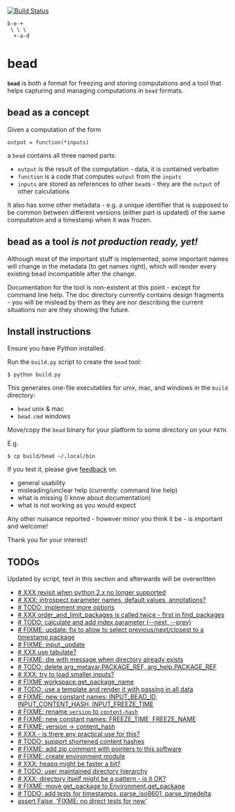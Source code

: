 [![Build Status](https://travis-ci.org/e3krisztian/bead.svg?branch=master)](https://travis-ci.org/e3krisztian/bead)

    b-e-+
     \ \ \
      +-a-d

# bead


**`bead`** is both a format for freezing and storing computations and a tool that helps 
capturing and managing computations in `bead` formats.


## bead as a concept

Given a computation of the form

    output = function(*inputs)

a `bead` contains all three named parts:

- `output` is the result of the computation - data, it is contained verbatim
- `function` is a code that computes `output` from the `inputs`
- `inputs` are stored as references to other `bead`s - they are the `output` of other 
calculations

It also has some other metadata - e.g. a unique identifier that is supposed to be common 
between different versions (either part is updated) of the same computation and a timestamp
when it was frozen.


## bead as a tool *is not production ready, yet!*

Although most of the important stuff is implemented, some important names will change in the
metadata (to get names right), which will render every existing bead incompatible after the 
change.

Documentation for the tool is non-existent at this point - except for command line help.
The doc directory currently contains design fragments - you will be mislead by them as they 
are nor describing the current situations nor are they showing the future.


## Install instructions

Ensure you have Python installed.

Run the `build.py` script to create the `bead` tool:

```
$ python build.py
```

This generates one-file executables for unix, mac, and windows in the `build` directory:
- `bead` unix & mac
- `bead.cmd` windows

Move/copy the `bead` binary for your platform to some directory on your `PATH`.

E.g.

```
$ cp build/bead ~/.local/bin
```

If you test it, please give [feedback](../../issues) on
- general usability
- misleading/unclear help (currently: command line help)
- what is missing (I know about documentation)
- what is not working as you would expect

Any other nuisance reported - however minor you think it be - is important and welcome!

Thank you for your interest!


## TODOs

Updated by script, text in this section and afterwards will be overwritten

- [# XXX revisit when python 2.x no longer supported](https://github.com/e3krisztian/bead/blob/master/bead/commands/cmdparse.py#L84)
- [# XXX: introspect parameter names, default values, annotations?](https://github.com/e3krisztian/bead/blob/master/bead/commands/cmdparse.py#L119)
- [# TODO: implement more options](https://github.com/e3krisztian/bead/blob/master/bead/commands/common.py#L82)
- [# XXX order_and_limit_packages is called twice - first in find_packages](https://github.com/e3krisztian/bead/blob/master/bead/commands/common.py#L140)
- [# TODO: calculate and add index parameter (--next, --prev)](https://github.com/e3krisztian/bead/blob/master/bead/commands/common.py#L160)
- [# FIXME: update: fix to allow to select previous/next/closest to a timestamp package](https://github.com/e3krisztian/bead/blob/master/bead/commands/input.py#L126)
- [# FIXME: input._update](https://github.com/e3krisztian/bead/blob/master/bead/commands/input.py#L137)
- [# XXX use tabulate?](https://github.com/e3krisztian/bead/blob/master/bead/commands/repo.py#L53)
- [# FIXME: die with message when directory already exists](https://github.com/e3krisztian/bead/blob/master/bead/commands/workspace.py#L49)
- [# TODO: delete arg_metavar.PACKAGE_REF, arg_help.PACKAGE_REF](https://github.com/e3krisztian/bead/blob/master/bead/commands/workspace.py#L118)
- [# XXX: try to load smaller inputs?](https://github.com/e3krisztian/bead/blob/master/bead/commands/workspace.py#L146)
- [# FIXME workspace.get_package_name](https://github.com/e3krisztian/bead/blob/master/bead/commands/workspace.py#L167)
- [# TODO: use a template and render it with passing in all data](https://github.com/e3krisztian/bead/blob/master/bead/commands/workspace.py#L262)
- [# FIXME: new constant names: INPUT_BEAD_ID, INPUT_CONTENT_HASH, INPUT_FREEZE_TIME](https://github.com/e3krisztian/bead/blob/master/bead/pkg/meta.py#L40)
- [# FIXME: rename `version` to `content-hash`](https://github.com/e3krisztian/bead/blob/master/bead/pkg/meta.py#L42)
- [# FIXME: new constant names: FREEZE_TIME, FREEZE_NAME](https://github.com/e3krisztian/bead/blob/master/bead/pkg/meta.py#L60)
- [# FIXME: version -> content_hash](https://github.com/e3krisztian/bead/blob/master/bead/pkg/package.py#L13)
- [# XXX - is there any practical use for this?](https://github.com/e3krisztian/bead/blob/master/bead/pkg/spec.py#L12)
- [# TODO: support shortened content hashes](https://github.com/e3krisztian/bead/blob/master/bead/pkg/spec.py#L21)
- [# FIXME: add zip comment with pointers to this software](https://github.com/e3krisztian/bead/blob/master/bead/pkg/workspace.py#L187)
- [# FIXME: create environment module](https://github.com/e3krisztian/bead/blob/master/bead/repos.py#L25)
- [# XXX: heapq might be faster a bit?](https://github.com/e3krisztian/bead/blob/master/bead/repos.py#L109)
- [# TODO: user maintained directory hierarchy](https://github.com/e3krisztian/bead/blob/master/bead/repos.py#L123)
- [# XXX: directory itself might be a pattern - is it OK?](https://github.com/e3krisztian/bead/blob/master/bead/repos.py#L159)
- [# FIXME: move get_package to Environment.get_package](https://github.com/e3krisztian/bead/blob/master/bead/repos.py#L256)
- [# TODO: add tests for timestamps, parse_iso8601, parse_timedelta](https://github.com/e3krisztian/bead/blob/master/bead/tech/timestamp.py#L232)
- [assert False, 'FIXME: no direct tests for new'](https://github.com/e3krisztian/bead/blob/master/bead/test_cli/test_new_command.py#L13)
